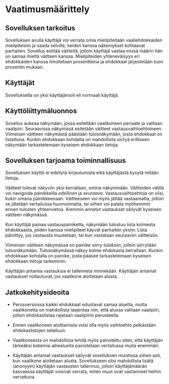 # Vaatimusmäärittely

## Sovelluksen tarkoitus

Sovelluksen avulla käyttäjä voi verrata omia mielipiteitään vaaliehdokkaiden 
mielipiteisiin ja saada selville, keiden kanssa näkemykset kohtaavat parhaiten.
Sovellus esittää väitteitä, jolloin käyttäjä vastaa missä määrin hän on samaa
mieltä väitteen kanssa. Mielipiteiden yhteneväisyys eri ehdokkaiden kanssa 
ilmoitetaan prosentteina ja ehdokkaat järjestetään tuon prosentin mukaan. 

## Käyttäjät

Sovelluksella on yksi käyttäjärooli eli normaali käyttäjä.

## Käyttöliittymäluonnos

Sovellus aukeaa näkymään, jossa esitellään vaalikoneen periaate ja valitaan vaalipiiri. Seuraavissa
näkymissä esitetään väitteet vastausvaihtoehtoineen. Viimeisen väitteen näkymästä päästään tulosnäkymään, josta ehdokkaat on listattuna. Kunkin ehdokkaan
kohdalta on mahdollista siirtyä erilliseen näkymään tarkastelemaan kyseisen ehdokkaan tietoja.  

## Sovelluksen tarjoama toiminnallisuus

Sovelluksen käyttö ei edellytä kirjautumista eikä käyttäjästä kysytä mitään tietoja.

Väitteet tulevat näkyviin yksi kerrallaan, omina näkyminään. Väitteiden 
välillä voi navigoida painikkeilla *edellinen* ja *seuraava*. 
Vastausvaihtoehtoja on viisi, kukin omana painikkeenaan. Väitteeseen voi 
myös jättää vastaamatta, jolloin se jätetään vertailussa huomioimatta, 
tai siihen voi palata myöhemmin ennen tulosten yhteenvetoa. Aiemmin 
annetut vastaukset säilyvät kyseisen väitteen näkymässä.

Kun käyttäjä painaa vastauspainiketta, näkymään tulostuu lista kolmesta
ehdokkaasta, joiden kanssa mielipiteet käyvät parhaiten yksiin. Lista 
päivittyy, jos vastausta muutetaan, tai kun vastataan seuraaviin väitteisiin.

Viimeisen väitteen näkymässä on painike *siirry tuloksiin*, jolloin 
siirrytään tulosnäkymään. Tulosnäkymässä näkyy kolme ehdokasta kerrallaan.
Kunkin ehdokkaan kohdalla on painike, josta pääsee tarkastelemaan kyseisen
ehdokkaan tietoja tarkemmin. 

Käyttäjän antamia vastauksia ei tallenneta minnekään. Käyttäjän antamat
vastaukset nollautuvat, jos vaalikone aloitetaan alusta.


## Jatkokehitysideoita

- Perusversiossa kaikki ehdokkaat edustavat samaa aluetta, mutta vaalikonetta
on mahdollista laajentaa niin, että alussa valitaan vaalipiiri, jolloin 
ehdokaslistaa rajataan vaalipiirin perusteella.

- Ennen vaalikoneen aloittamista voisi olla myös vaihtoehto pelkästään 
ehdokaslistojen selailuun. 

- Vaalikoneesta on mahdollista tehdä myös painotettu siten, 
että käyttäjän tärkeäksi kokemia aihealueita painotetaan vertailussa 
muita enemmän.

- Käyttäjän antamat vastaukset säilyvät sovelluksen muistissa siihen asti,
kun vaalikone aloitetaan alusta. Sovellukseen olisi mahdollista lisätä (anonyyin)
käyttäjän vastausten tallennus, jolloin käyttäjämäärän kasvaessa käyttäjät 
voisivat verrata, miten muut ovat vastanneet heihin verrattuna.
 
